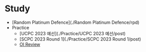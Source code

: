 # Study

- [Random Platinum Defence](./Random Platinum Defence/rpd)
- Practice
    - [UCPC 2023 예선](./Practice/UCPC 2023 예선/post)
    - [SCPC 2023 Round 1](./Practice/SCPC 2023 Round 1/post)
    - [OI Review](./Practice/OI%20Review/post)